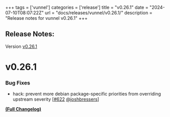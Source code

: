 +++
tags = ['vunnel']
categories = ['release']
title = "v0.26.1"
date = "2024-07-10T08:07:22Z"
url = "docs/releases/vunnel/v0.26.1/"
description = "Release notes for vunnel v0.26.1"
+++

## Release Notes:
Version [v0.26.1](https://github.com/anchore/vunnel/releases/tag/v0.26.1)

# v0.26.1

### Bug Fixes

- hack: prevent more debian package-specific priorities from overriding upstream severity [[#622](https://github.com/anchore/vunnel/pull/622) [@joshbressers](https://github.com/joshbressers)]

**[(Full Changelog)](https://github.com/anchore/vunnel/compare/v0.26.0...v0.26.1)**
